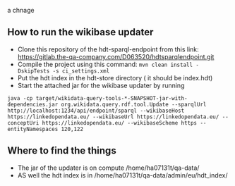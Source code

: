 a chnage 
## How to run the wikibase updater

- Clone this repository of the hdt-sparql-endpoint from this link: https://gitlab.the-qa-company.com/D063520/hdtsparqlendpoint.git
- Compile the project using this command: `mvn clean install -DskipTests -s ci_settings.xml`
- Put the hdt index in the hdt-store directory ( it should be index.hdt)
- Start the attached jar for the wikibase updater by running 
```
java -cp target/wikidata-query-tools-*-SNAPSHOT-jar-with-dependencies.jar org.wikidata.query.rdf.tool.Update --sparqlUrl http://localhost:1234/api/endpoint/sparql --wikibaseHost https://linkedopendata.eu/ --wikibaseUrl https://linkedopendata.eu/ --conceptUri https://linkedopendata.eu/ --wikibaseScheme https --entityNamespaces 120,122
```

## Where to find the things

- The jar of the updater is on compute /home/ha07131t/qa-data/
- AS well the hdt index is in /home/ha07131t/qa-data/admin/eu/hdt_index/
